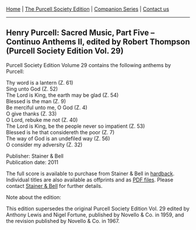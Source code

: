 [Home](../index.md)  |  [The Purcell Society Edition](../purcell-society-edition.md)  |  [Companion Series](../purcell-society-companion-series.md)  |  [Contact us](../contact-us.md)

***  

## Henry Purcell: Sacred Music, Part Five – Continuo Anthems II, edited by Robert Thompson (Purcell Society Edition Vol. 29)  

Purcell Society Edition Volume 29 contains the following anthems by Purcell:  

Thy word is a lantern (Z. 61)  
Sing unto God (Z. 52)  
The Lord is King, the earth may be glad (Z. 54)  
Blessed is the man (Z. 9)  
Be merciful unto me, O God (Z. 4)  
O give thanks (Z. 33)  
O Lord, rebuke me not (Z. 40)  
The Lord is King, be the people never so impatient (Z. 53)  
Blessed is he that considereth the poor (Z. 7)  
The way of God is an undefiled way (Z. 56)  
O consider my adversity (Z. 32)  

Publisher: Stainer & Bell  
Publication date: 2011  

The full score is available to purchase from Stainer & Bell in [hardback](https://stainer.co.uk/shop/pe29/). Individual titles are also available as offprints and as [PDF files](https://stainer.co.uk/category/choral-music/digital-print/purcell-edition/pse-volume-29/). Please contact [Stainer & Bell](https://stainer.co.uk/contact/) for further details.  

Note about the edition:  

This edition supersedes the original Purcell Society Edition Vol. 29 edited by Anthony Lewis and Nigel Fortune, published by Novello & Co. in 1959, and the revision published by Novello & Co. in 1967.
